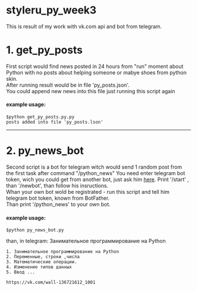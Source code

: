 # styleru_py_week3
This is result of my work with vk.com api and bot from telegram.
# 1. get_py_posts #
First script would find news posted in 24 hours from "run" moment about Python with no posts about helping someone or mabye shoes from python skin.    
After running result would be in file 'py_posts.json'.    
You could append new news into this file just running this script again    
#### example usage:
    $python get_py_posts.py.py   
    posts added into file 'py_posts.lson' 
***
# 2. py_news_bot #
Second script is a bot for telegram witch would send 1 random post from the first task after command "/python_news"
You need enter telegram bot token, wich you could get from another bot, just ask him [here](https://web.telegram.org/#/im?p=@BotFather). Print '/start' , than '/newbot', than follow his insructions.    
Whan your own bot wold be registrated - run this script and tell him telegram bot token, known from BotFather.    
Than print '/python_news' to your own bot.
#### example usage:  
    $python py_news_bot.py
than, in telegram:
    Занимательное программирование на Python 
 
    1. Занимательное программирование на Python
    2. Переменные, строки ,числа 
    3. Математические операции. 
    4. Изменение типов данных 
    5. Ввод ...
    
    https://vk.com/wall-136721612_1001
